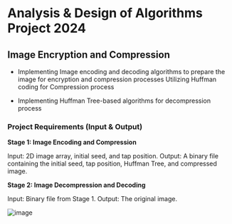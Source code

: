 # Analysis & Design of Algorithms Project 2024 
## Image Encryption and Compression
 
- Implementing Image encoding and decoding algorithms to prepare the image for encryption and compression processes
  Utilizing Huffman coding for Compression process 

- Implementing Huffman Tree-based algorithms for decompression process

### Project Requirements (Input & Output)
**Stage 1: Image Encoding and Compression**

Input: 2D image array, initial seed, and tap position.
Output: A binary file containing the initial seed, tap position, Huffman Tree, and compressed image.

**Stage 2: Image Decompression and Decoding**

Input: Binary file from Stage 1.
Output: The original image.

![image](https://github.com/user-attachments/assets/4eeac184-caec-4516-a1ff-09fde979cc2d)
